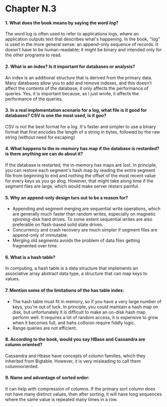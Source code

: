 # Chapter N.3

#### 1. What does the book means by saying the word _log_? 
The word log is often used to refer to applications logs, where an application outputs text that describes what's happening. In the book, "log" is used in the more general sense: an append-only sequence of records. It doesn't have to be human-readable; it might be binary and intended only for the other programs to read. 

#### 2. What is an index? Is it important for databases or analysis? 
An index is an additional structure that is derived from the primary data. Many databases allow you to add and remove indexes, and this doesn't affect the contents of the database; it only affects the performance of queries.
Yes, it is important because, as I just wrote, it affects the performance of the queries. 

#### 3. In a real implementation scenario for a log, what file is it good for databases? CSV is one the most used, is it goo?
CSV is not the best format for a log. It's faster and simpler to use a binary format that first encodes the length of a string in bytes, followed by the raw string (without need for escaping) 

#### 4. What happens to the in-memory has map if the database is restarded? is there anything we can do about it?
If the database is restarted, the in-memory has maps are lost. In principle, you can restore each segment's hash map by reading the entire segment file from beginning to end and nothing the offset of the most recent value for every keys as you go alog. However, that might take along time if the segment files are large, which would make server restars painful. 

#### 5. Why an append-only design turs out to be a reason for?
+ Appending and segment merging are sequential write operations, which are generally much faster than random writes, especially on magnetic spinning-disk hard drives. To some extent sequential writes are also preferable on flash-based solid state drives.
+ Concurrency and crash recovery are much simpler if segment files are append-only of immutable.
+ Merging old segments avoids the problem of data files getting fragmented over time. 

#### 6. What is a hash table? 
In computing, a hash table is a data structure that implements an associative array abstract data type, a structure that can map keys to values.

#### 7. Mention some of the limitations of the has table index: 
+ The hash table must fit in memory, so if you have a very large number of keys, you're out of luck. In principle, you could maintain a hash map on disk, but unfortunately it is difficult to make an on-disk hash map perform well. It requires a lot of random access, it is expensive to grow when it becomes full, and hahs collision require fiddly logic. 
+ Range queries are not efficient.

#### 8. According to the book, would you say HBase and Cassandra are column oriented? 
Cassandra and Hbase have concepts of column families, which they inherited from Bigtable. However, it is very misleading to call them columnoriented. 

#### 9. Name and advantage of sorted order: 
It can help with compression of columns. If the primary sort column does not have many distinct values, then after sorting, it will have long sequences where the same value is repeated many times in a row. 
